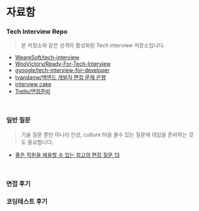 # 자료함


### Tech Interview Repo

> 본 저장소와 같은 성격의 활성화된 Tech interview 저장소입니다.

- [WeareSoft/tech-interview](https://github.com/WeareSoft/tech-interview)
- [WooVictory/Ready-For-Tech-Interview](https://github.com/WooVictory/Ready-For-Tech-Interview)
- [gyoogle/tech-interview-for-developer](https://github.com/gyoogle/tech-interview-for-developer)
- [tvandame/백엔드 개발자 면접 문제 은행](https://github.com/tvandame/back-end-developer-interview-questions/blob/master/Translations/Korean/README_KR.md#csrcspecific)
- [interview cake](https://www.interviewcake.com/)
- [Trello/면접준비](https://trello.com/b/MugMXwGi/%EB%A9%B4%EC%A0%91%EC%A4%80%EB%B9%84%F0%9F%91%91)

<br />

### 일반 질문

> 기술 질문 뿐만 아니라 인성, culture fit을 볼수 있는 질문에 대답을 준비하는 것도 중요합니다. 

- [좋은 직원을 채용할 수 있는 최고의 면접 질문 13](https://www.huffingtonpost.kr/2014/04/04/story_n_5089063.html)

<br />

### 면접 후기




### 코딩테스트 후기 







